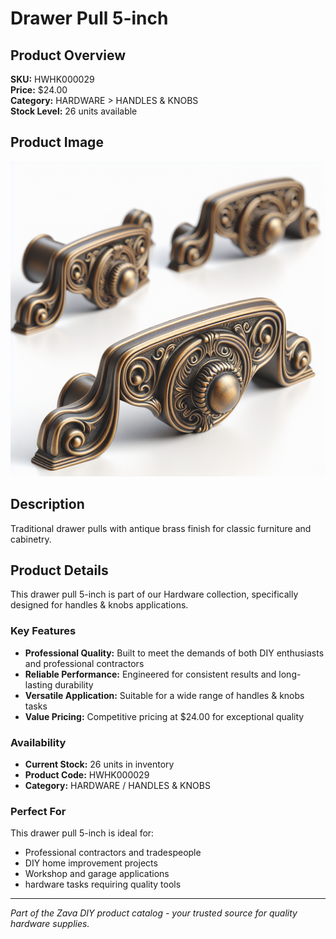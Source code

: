 # Drawer Pull 5-inch

## Product Overview

**SKU:** HWHK000029  
**Price:** $24.00  
**Category:** HARDWARE > HANDLES & KNOBS  
**Stock Level:** 26 units available  

## Product Image

![Drawer Pull 5-inch](https://raw.githubusercontent.com/microsoft/ai-tour-26-zava-diy-dataset-plus-mcp/refs/heads/main/images/hardware_handles_%26_knobs_drawer_pull_5_inch_20250620_200623.png)

## Description

Traditional drawer pulls with antique brass finish for classic furniture and cabinetry.

## Product Details

This drawer pull 5-inch is part of our Hardware collection, specifically designed for handles & knobs applications. 

### Key Features

- **Professional Quality:** Built to meet the demands of both DIY enthusiasts and professional contractors
- **Reliable Performance:** Engineered for consistent results and long-lasting durability
- **Versatile Application:** Suitable for a wide range of handles & knobs tasks
- **Value Pricing:** Competitive pricing at $24.00 for exceptional quality

### Availability

- **Current Stock:** 26 units in inventory
- **Product Code:** HWHK000029
- **Category:** HARDWARE / HANDLES & KNOBS

### Perfect For

This drawer pull 5-inch is ideal for:
- Professional contractors and tradespeople
- DIY home improvement projects  
- Workshop and garage applications
- hardware tasks requiring quality tools

---

*Part of the Zava DIY product catalog - your trusted source for quality hardware supplies.*
